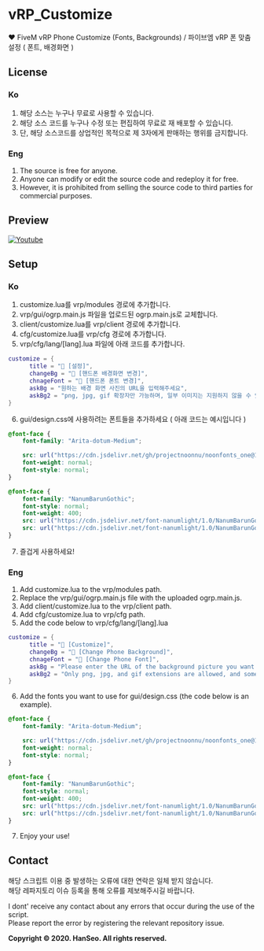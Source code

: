 # vRP_Customize
❤ FiveM vRP Phone Customize (Fonts, Backgrounds) / 파이브엠 vRP 폰 맞춤설정 ( 폰트, 배경화면 )

## License
### Ko
1. 해당 소스는 누구나 무료로 사용할 수 있습니다.
2. 해당 소스 코드를 누구나 수정 또는 편집하여 무료로 재 배포할 수 있습니다.
3. 단, 해당 소스코드를 상업적인 목적으로 제 3자에게 판매하는 행위를 금지합니다.

### Eng
1. The source is free for anyone.
2. Anyone can modify or edit the source code and redeploy it for free.
3. However, it is prohibited from selling the source code to third parties for commercial purposes.

## Preview
[![Youtube](http://img.youtube.com/vi/jYULvb8F2Wo/0.jpg)](https://youtu.be/jYULvb8F2Wo?t=0s) 

## Setup
### Ko

1. customize.lua를 vrp/modules 경로에 추가합니다.
2. vrp/gui/ogrp.main.js 파일을 업로드된 ogrp.main.js로 교체합니다.
3. client/customize.lua를 vrp/client 경로에 추가합니다.
4. cfg/customize.lua를 vrp/cfg 경로에 추가합니다.
5. vrp/cfg/lang/[lang].lua 파일에 아래 코드를 추가합니다.
```lua
customize = {
      title = "🔗 [설정]",
      changeBg = "📱 [핸드폰 배경화면 변경]",
      chnageFont = "📱 [핸드폰 폰트 변경]",
      askBg = "원하는 배경 화면 사진의 URL을 입력해주세요",
      askBg2 = "png, jpg, gif 확장자만 가능하며, 일부 이미지는 지원하지 않을 수 있습니다. 배경을 원래대로 돌리고 싶다면 RESET을 입력해주세요"
}
```

6. gui/design.css에 사용하려는 폰트들을 추가하세요 ( 아래 코드는 예시입니다 )
```css
@font-face {
	font-family: "Arita-dotum-Medium";

	src: url("https://cdn.jsdelivr.net/gh/projectnoonnu/noonfonts_one@1.0/Arita-dotum-Medium.woff") format("woff");
	font-weight: normal;
	font-style: normal;
}

@font-face {
	font-family: "NanumBarunGothic";
	font-style: normal;
	font-weight: 400;
	src: url("https://cdn.jsdelivr.net/font-nanumlight/1.0/NanumBarunGothicWeb.eot");
	src: url("https://cdn.jsdelivr.net/font-nanumlight/1.0/NanumBarunGothicWeb.eot?#iefix") format("embedded-opentype"), url("https://cdn.jsdelivr.net/font-nanumlight/1.0/NanumBarunGothicWeb.woff") format("woff"), url("https://cdn.jsdelivr.net/font-nanumlight/1.0/NanumBarunGothicWeb.ttf") format("truetype");
}
```
7. 즐겁게 사용하세요!

### Eng

1. Add customize.lua to the vrp/modules path.
2. Replace the vrp/gui/ogrp.main.js file with the uploaded ogrp.main.js.
3. Add client/customize.lua to the vrp/client path.
4. Add cfg/customize.lua to vrp/cfg path.
5. Add the code below to vrp/cfg/lang/[lang].lua
```lua
customize = {
      title = "🔗 [Customize]",
      changeBg = "📱 [Change Phone Background]",
      chnageFont = "📱 [Change Phone Font]",
      askBg = "Please enter the URL of the background picture you want.",
      askBg2 = "Only png, jpg, and gif extensions are allowed, and some images may not be supported. Enter RESET if you want to change the background."
}
```

6. Add the fonts you want to use for gui/design.css (the code below is an example).
```css
@font-face {
	font-family: "Arita-dotum-Medium";

	src: url("https://cdn.jsdelivr.net/gh/projectnoonnu/noonfonts_one@1.0/Arita-dotum-Medium.woff") format("woff");
	font-weight: normal;
	font-style: normal;
}

@font-face {
	font-family: "NanumBarunGothic";
	font-style: normal;
	font-weight: 400;
	src: url("https://cdn.jsdelivr.net/font-nanumlight/1.0/NanumBarunGothicWeb.eot");
	src: url("https://cdn.jsdelivr.net/font-nanumlight/1.0/NanumBarunGothicWeb.eot?#iefix") format("embedded-opentype"), url("https://cdn.jsdelivr.net/font-nanumlight/1.0/NanumBarunGothicWeb.woff") format("woff"), url("https://cdn.jsdelivr.net/font-nanumlight/1.0/NanumBarunGothicWeb.ttf") format("truetype");
}
```
7. Enjoy your use!

## Contact

해당 스크립트 이용 중 발생하는 오류에 대한 연락은 일체 받지 않습니다.</br>
해당 레파지토리 이슈 등록을 통해 오류를 제보해주시길 바랍니다.

I dont' receive any contact about any errors that occur during the use of the script.</br>
Please report the error by registering the relevant repository issue.

<strong>Copyright © 2020. HanSeo. All rights reserved.</strong>
